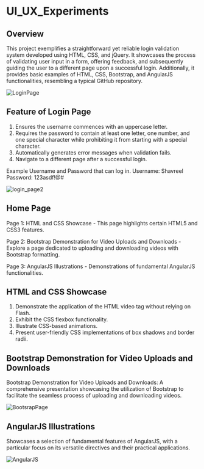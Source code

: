 # UI_UX_Experiments

## Overview
This project exemplifies a straightforward yet reliable login validation system developed using HTML, CSS, and jQuery. It showcases the process of validating user input in a form, offering feedback, and subsequently guiding the user to a different page upon a successful login. Additionally, it provides basic examples of HTML, CSS, Bootstrap, and AngularJS functionalities, resembling a typical GitHub repository.

![LoginPage](https://github.com/SJAcharyaSDE/UI/assets/148503880/5b8d928a-ddcd-4b8e-bddc-5c94c269ef00)

## Feature of Login Page 

1. Ensures the username commences with an uppercase letter.
2. Requires the password to contain at least one letter, one number, and one special character while prohibiting it from starting with a special character.
3. Automatically generates error messages when validation fails.
4. Navigate to a different page after a successful login.

Example Username and Password that can log in.
Username: Shavreel
Password: 123asdf!@#

![login_page2](https://github.com/SJAcharyaSDE/UI/assets/148503880/23b2bfd3-130c-49df-92e5-f60976c35f7e)

## Home Page 
Page 1: HTML and CSS Showcase - This page highlights certain HTML5 and CSS3 features.

Page 2: Bootstrap Demonstration for Video Uploads and Downloads - Explore a page dedicated to uploading and downloading videos with Bootstrap formatting.

Page 3: AngularJS Illustrations - Demonstrations of fundamental AngularJS functionalities.

## HTML and CSS Showcase

1. Demonstrate the application of the HTML video tag without relying on Flash.
2. Exhibit the CSS flexbox functionality.
3. Illustrate CSS-based animations.
4. Present user-friendly CSS implementations of box shadows and border radii.

## Bootstrap Demonstration for Video Uploads and Downloads

Bootstrap Demonstration for Video Uploads and Downloads: A comprehensive presentation showcasing the utilization of Bootstrap to facilitate the seamless process of uploading and downloading videos.

![BootsrapPage](https://github.com/SJAcharyaSDE/UI/assets/148503880/ea87d088-7957-4945-a04b-a7cb03ce2f58)

## AngularJS Illustrations

Showcases a selection of fundamental features of AngularJS, with a particular focus on its versatile directives and their practical applications.

![AngularJS](https://github.com/SJAcharyaSDE/UI/assets/148503880/f2014907-6353-412d-a7cc-7f8a084c1cda)

